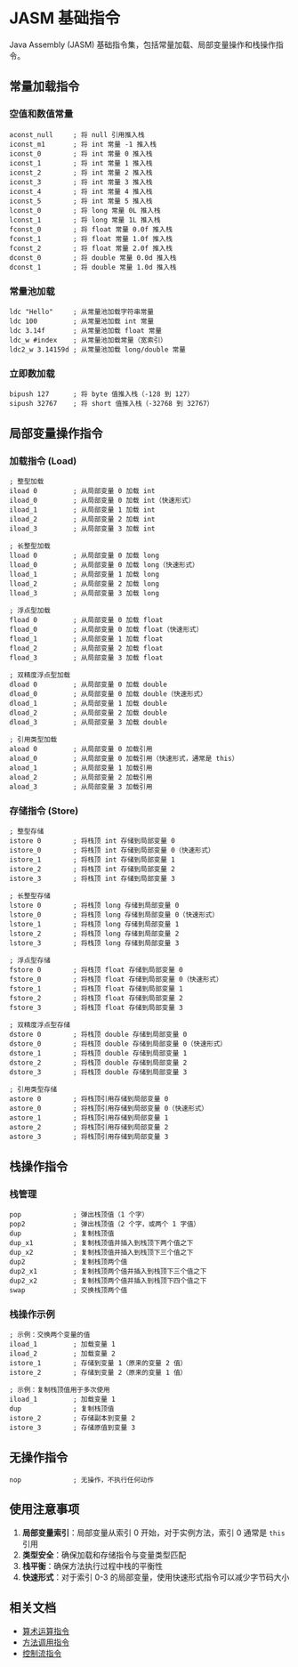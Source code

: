 # JASM 基础指令

Java Assembly (JASM) 基础指令集，包括常量加载、局部变量操作和栈操作指令。

## 常量加载指令

### 空值和数值常量

```jasm
aconst_null     ; 将 null 引用推入栈
iconst_m1       ; 将 int 常量 -1 推入栈
iconst_0        ; 将 int 常量 0 推入栈
iconst_1        ; 将 int 常量 1 推入栈
iconst_2        ; 将 int 常量 2 推入栈
iconst_3        ; 将 int 常量 3 推入栈
iconst_4        ; 将 int 常量 4 推入栈
iconst_5        ; 将 int 常量 5 推入栈
lconst_0        ; 将 long 常量 0L 推入栈
lconst_1        ; 将 long 常量 1L 推入栈
fconst_0        ; 将 float 常量 0.0f 推入栈
fconst_1        ; 将 float 常量 1.0f 推入栈
fconst_2        ; 将 float 常量 2.0f 推入栈
dconst_0        ; 将 double 常量 0.0d 推入栈
dconst_1        ; 将 double 常量 1.0d 推入栈
```

### 常量池加载

```jasm
ldc "Hello"     ; 从常量池加载字符串常量
ldc 100         ; 从常量池加载 int 常量
ldc 3.14f       ; 从常量池加载 float 常量
ldc_w #index    ; 从常量池加载常量（宽索引）
ldc2_w 3.14159d ; 从常量池加载 long/double 常量
```

### 立即数加载

```jasm
bipush 127      ; 将 byte 值推入栈（-128 到 127）
sipush 32767    ; 将 short 值推入栈（-32768 到 32767）
```

## 局部变量操作指令

### 加载指令 (Load)

```jasm
; 整型加载
iload 0         ; 从局部变量 0 加载 int
iload_0         ; 从局部变量 0 加载 int（快速形式）
iload_1         ; 从局部变量 1 加载 int
iload_2         ; 从局部变量 2 加载 int
iload_3         ; 从局部变量 3 加载 int

; 长整型加载
lload 0         ; 从局部变量 0 加载 long
lload_0         ; 从局部变量 0 加载 long（快速形式）
lload_1         ; 从局部变量 1 加载 long
lload_2         ; 从局部变量 2 加载 long
lload_3         ; 从局部变量 3 加载 long

; 浮点型加载
fload 0         ; 从局部变量 0 加载 float
fload_0         ; 从局部变量 0 加载 float（快速形式）
fload_1         ; 从局部变量 1 加载 float
fload_2         ; 从局部变量 2 加载 float
fload_3         ; 从局部变量 3 加载 float

; 双精度浮点型加载
dload 0         ; 从局部变量 0 加载 double
dload_0         ; 从局部变量 0 加载 double（快速形式）
dload_1         ; 从局部变量 1 加载 double
dload_2         ; 从局部变量 2 加载 double
dload_3         ; 从局部变量 3 加载 double

; 引用类型加载
aload 0         ; 从局部变量 0 加载引用
aload_0         ; 从局部变量 0 加载引用（快速形式，通常是 this）
aload_1         ; 从局部变量 1 加载引用
aload_2         ; 从局部变量 2 加载引用
aload_3         ; 从局部变量 3 加载引用
```

### 存储指令 (Store)

```jasm
; 整型存储
istore 0        ; 将栈顶 int 存储到局部变量 0
istore_0        ; 将栈顶 int 存储到局部变量 0（快速形式）
istore_1        ; 将栈顶 int 存储到局部变量 1
istore_2        ; 将栈顶 int 存储到局部变量 2
istore_3        ; 将栈顶 int 存储到局部变量 3

; 长整型存储
lstore 0        ; 将栈顶 long 存储到局部变量 0
lstore_0        ; 将栈顶 long 存储到局部变量 0（快速形式）
lstore_1        ; 将栈顶 long 存储到局部变量 1
lstore_2        ; 将栈顶 long 存储到局部变量 2
lstore_3        ; 将栈顶 long 存储到局部变量 3

; 浮点型存储
fstore 0        ; 将栈顶 float 存储到局部变量 0
fstore_0        ; 将栈顶 float 存储到局部变量 0（快速形式）
fstore_1        ; 将栈顶 float 存储到局部变量 1
fstore_2        ; 将栈顶 float 存储到局部变量 2
fstore_3        ; 将栈顶 float 存储到局部变量 3

; 双精度浮点型存储
dstore 0        ; 将栈顶 double 存储到局部变量 0
dstore_0        ; 将栈顶 double 存储到局部变量 0（快速形式）
dstore_1        ; 将栈顶 double 存储到局部变量 1
dstore_2        ; 将栈顶 double 存储到局部变量 2
dstore_3        ; 将栈顶 double 存储到局部变量 3

; 引用类型存储
astore 0        ; 将栈顶引用存储到局部变量 0
astore_0        ; 将栈顶引用存储到局部变量 0（快速形式）
astore_1        ; 将栈顶引用存储到局部变量 1
astore_2        ; 将栈顶引用存储到局部变量 2
astore_3        ; 将栈顶引用存储到局部变量 3
```

## 栈操作指令

### 栈管理

```jasm
pop             ; 弹出栈顶值（1 个字）
pop2            ; 弹出栈顶值（2 个字，或两个 1 字值）
dup             ; 复制栈顶值
dup_x1          ; 复制栈顶值并插入到栈顶下两个值之下
dup_x2          ; 复制栈顶值并插入到栈顶下三个值之下
dup2            ; 复制栈顶两个值
dup2_x1         ; 复制栈顶两个值并插入到栈顶下三个值之下
dup2_x2         ; 复制栈顶两个值并插入到栈顶下四个值之下
swap            ; 交换栈顶两个值
```

### 栈操作示例

```jasm
; 示例：交换两个变量的值
iload_1         ; 加载变量 1
iload_2         ; 加载变量 2
istore_1        ; 存储到变量 1（原来的变量 2 值）
istore_2        ; 存储到变量 2（原来的变量 1 值）

; 示例：复制栈顶值用于多次使用
iload_1         ; 加载变量 1
dup             ; 复制栈顶值
istore_2        ; 存储副本到变量 2
istore_3        ; 存储原值到变量 3
```

## 无操作指令

```jasm
nop             ; 无操作，不执行任何动作
```

## 使用注意事项

1. **局部变量索引**：局部变量从索引 0 开始，对于实例方法，索引 0 通常是 `this` 引用
2. **类型安全**：确保加载和存储指令与变量类型匹配
3. **栈平衡**：确保方法执行过程中栈的平衡性
4. **快速形式**：对于索引 0-3 的局部变量，使用快速形式指令可以减少字节码大小

## 相关文档

- [算术运算指令](./arithmetic-instructions.md)
- [方法调用指令](./method-instructions.md)
- [控制流指令](./control-flow-instructions.md)
